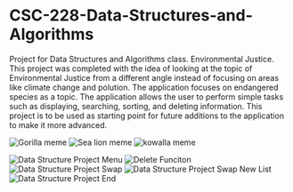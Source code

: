 # CSC-228-Data-Structures-and-Algorithms
Project for Data Structures and Algorithms class. 
Environmental Justice.
This project was completed with the idea of looking at the topic of Environmental Justice from a different angle instead of focusing on areas like climate change and polution. The application focuses on endangered species as a topic. The application allows the user to perform simple tasks such as displaying, searching, sorting, and deleting information. This project is to be used as starting point for future additions to the application to make it more advanced. 

![Gorilla meme](https://user-images.githubusercontent.com/81720926/165448068-2917e0b9-195f-4379-870b-ef24a4878cf5.jpg)
![Sea lion meme](https://user-images.githubusercontent.com/81720926/165448073-3bd19e02-e699-484c-be59-546125a40ef3.jpg)
![kowalla meme](https://user-images.githubusercontent.com/81720926/165448075-8233894c-9643-4903-959d-31c6273bcd61.jpg)

![Data Structure Project Menu](https://user-images.githubusercontent.com/81720926/165444641-15201e08-e822-4a46-b773-143233f2c8ab.PNG)
![Delete Funciton](https://user-images.githubusercontent.com/81720926/165448763-f8d02a80-102a-4a6e-b6c1-daadbc283a5c.PNG)
![Data Structure Project Swap](https://user-images.githubusercontent.com/81720926/165444655-04be1a1c-1ae4-4ee5-a2f1-2df301df580e.PNG)
![Data Structure Project Swap New List](https://user-images.githubusercontent.com/81720926/165444660-302f73ce-aeb3-4ecb-8ff8-0e49d9adf3f8.PNG)
![Data Structure Project End](https://user-images.githubusercontent.com/81720926/165444666-e987687d-dcd0-43fa-b458-dee24857b4af.PNG)

